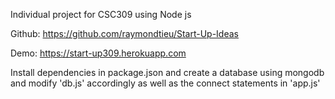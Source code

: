 Individual project for CSC309 using Node js

Github: https://github.com/raymondtieu/Start-Up-Ideas

Demo: https://start-up309.herokuapp.com

Install dependencies in package.json and create a database using mongodb and modify 'db.js' accordingly as well as the connect statements in 'app.js'
